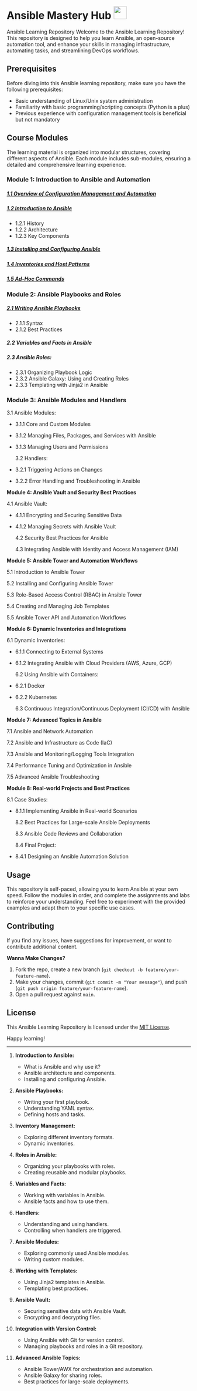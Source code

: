 # Ansible Mastery Hub <img src="https://www.vectorlogo.zone/logos/ansible/ansible-icon.svg" width="35">

Ansible Learning Repository Welcome to the Ansible Learning Repository! This repository is designed to help you learn Ansible, an open-source automation tool, and enhance your skills in managing infrastructure, automating tasks, and streamlining DevOps workflows.

## Prerequisites

Before diving into this Ansible learning repository, make sure you have the following prerequisites:

- Basic understanding of Linux/Unix system administration
- Familiarity with basic programming/scripting concepts (Python is a plus)
- Previous experience with configuration management tools is beneficial but not mandatory

## Course Modules

The learning material is organized into modular structures, covering different aspects of Ansible. Each module includes sub-modules, ensuring a detailed and comprehensive learning experience.

### Module 1: Introduction to Ansible and Automation

##### [1.1 Overview of Configuration Management and Automation](./Module-1/1.1-Overview-Configuration-Management-Automation.md)

##### [1.2 Introduction to Ansible](./Module-1/1.2-Introduction-Ansible.md)

- 1.2.1 History
- 1.2.2 Architecture
- 1.2.3 Key Components

##### [1.3 Installing and Configuring Ansible](./Module-1/1.3-Installing-Configuring-Ansible.md)

##### [1.4 Inventories and Host Patterns](./Module-1/1.4-Ansible-Inventories-Host-Patterns.md)

##### [1.5 Ad-Hoc Commands](./Module-1/1.5-Ad-Hoc-Commands.md)

### Module 2: Ansible Playbooks and Roles

##### [2.1 Writing Ansible Playbooks](./Module-2/2.1-Overview-Configuration-Management-Automation.md)

- 2.1.1 Syntax
- 2.1.2 Best Practices

##### 2.2 Variables and Facts in Ansible

##### 2.3 Ansible Roles:

- 2.3.1 Organizing Playbook Logic
- 2.3.2 Ansible Galaxy: Using and Creating Roles
- 2.3.3 Templating with Jinja2 in Ansible

### Module 3: Ansible Modules and Handlers

3.1 Ansible Modules:

- 3.1.1 Core and Custom Modules
- 3.1.2 Managing Files, Packages, and Services with Ansible
- 3.1.3 Managing Users and Permissions

  3.2 Handlers:

- 3.2.1 Triggering Actions on Changes
- 3.2.2 Error Handling and Troubleshooting in Ansible

**Module 4: Ansible Vault and Security Best Practices**

4.1 Ansible Vault:

- 4.1.1 Encrypting and Securing Sensitive Data
- 4.1.2 Managing Secrets with Ansible Vault

  4.2 Security Best Practices for Ansible

  4.3 Integrating Ansible with Identity and Access Management (IAM)

**Module 5: Ansible Tower and Automation Workflows**

5.1 Introduction to Ansible Tower

5.2 Installing and Configuring Ansible Tower

5.3 Role-Based Access Control (RBAC) in Ansible Tower

5.4 Creating and Managing Job Templates

5.5 Ansible Tower API and Automation Workflows

**Module 6: Dynamic Inventories and Integrations**

6.1 Dynamic Inventories:

- 6.1.1 Connecting to External Systems
- 6.1.2 Integrating Ansible with Cloud Providers (AWS, Azure, GCP)

  6.2 Using Ansible with Containers:

- 6.2.1 Docker
- 6.2.2 Kubernetes

  6.3 Continuous Integration/Continuous Deployment (CI/CD) with Ansible

**Module 7: Advanced Topics in Ansible**

7.1 Ansible and Network Automation

7.2 Ansible and Infrastructure as Code (IaC)

7.3 Ansible and Monitoring/Logging Tools Integration

7.4 Performance Tuning and Optimization in Ansible

7.5 Advanced Ansible Troubleshooting

**Module 8: Real-world Projects and Best Practices**

8.1 Case Studies:

- 8.1.1 Implementing Ansible in Real-world Scenarios

  8.2 Best Practices for Large-scale Ansible Deployments

  8.3 Ansible Code Reviews and Collaboration

  8.4 Final Project:

- 8.4.1 Designing an Ansible Automation Solution

## Usage

This repository is self-paced, allowing you to learn Ansible at your own speed. Follow the modules in order, and complete the assignments and labs to reinforce your understanding. Feel free to experiment with the provided examples and adapt them to your specific use cases.

## Contributing

If you find any issues, have suggestions for improvement, or want to contribute additional content.

**Wanna Make Changes?**

1.  Fork the repo, create a new branch (`git checkout -b feature/your-feature-name`).
2.  Make your changes, commit (`git commit -m "Your message"`), and push (`git push origin feature/your-feature-name`).
3.  Open a pull request against `main`.

## License

This Ansible Learning Repository is licensed under the [MIT License](./LICENSE).

Happy learning!

---

1.  **Introduction to Ansible:**

    - What is Ansible and why use it?
    - Ansible architecture and components.
    - Installing and configuring Ansible.

2.  **Ansible Playbooks:**

    - Writing your first playbook.
    - Understanding YAML syntax.
    - Defining hosts and tasks.

3.  **Inventory Management:**

    - Exploring different inventory formats.
    - Dynamic inventories.

4.  **Roles in Ansible:**

    - Organizing your playbooks with roles.
    - Creating reusable and modular playbooks.

5.  **Variables and Facts:**

    - Working with variables in Ansible.
    - Ansible facts and how to use them.

6.  **Handlers:**

    - Understanding and using handlers.
    - Controlling when handlers are triggered.

7.  **Ansible Modules:**

    - Exploring commonly used Ansible modules.
    - Writing custom modules.

8.  **Working with Templates:**

    - Using Jinja2 templates in Ansible.
    - Templating best practices.

9.  **Ansible Vault:**

    - Securing sensitive data with Ansible Vault.
    - Encrypting and decrypting files.

10. **Integration with Version Control:**

    - Using Ansible with Git for version control.
    - Managing playbooks and roles in a Git repository.

11. **Advanced Ansible Topics:**

    - Ansible Tower/AWX for orchestration and automation.
    - Ansible Galaxy for sharing roles.
    - Best practices for large-scale deployments.
